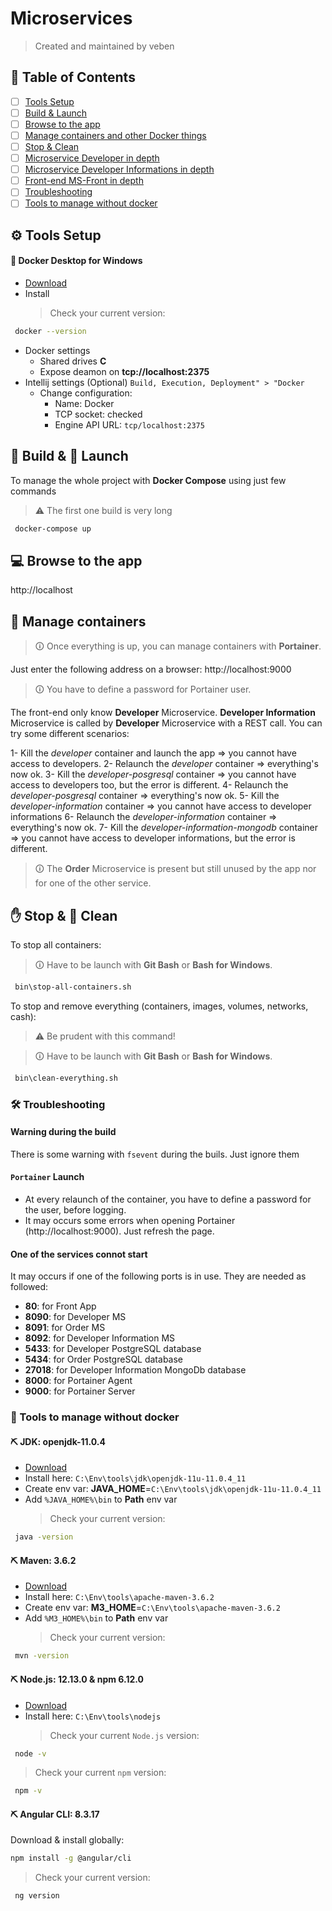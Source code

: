 # Microservices

> Created and maintained by veben

## 📜 Table of Contents

- [ ] [Tools Setup](#tools-setup)
- [ ] [Build & Launch](#build-launch)
- [ ] [Browse to the app](#browse-to-the-app)
- [ ] [Manage containers and other Docker things](#manage-containers-and-other-docker-things)
- [ ] [Stop & Clean](#stop-clean)
- [ ] [Microservice Developer in depth](developer/README.md)
- [ ] [Microservice Developer Informations in depth](developer-information/README.md)
- [ ] [Front-end MS-Front in depth](ms-front/README.md)
- [ ] [Troubleshooting](#troubleshooting)
- [ ] [Tools to manage without docker](#tools-to-manage-without-docker)

## ⚙ Tools Setup

#### 🐳 Docker Desktop for Windows

- [Download](https://download.docker.com/win/stable/Docker%20Desktop%20Installer.exe)
- Install
  > Check your current version:

```sh
 docker --version
```

- Docker settings
  - Shared drives **C**
  - Expose deamon on **tcp://localhost:2375**
- Intellij settings (Optional)
  `Build, Execution, Deployment" > "Docker`
  - Change configuration:
    - Name: Docker
    - TCP socket: checked
    - Engine API URL: `tcp/localhost:2375`

## 🔧 Build & 🚀 Launch

To manage the whole project with **Docker Compose** using just few commands

> ⚠ The first one build is very long

```sh
 docker-compose up
```

## 💻 Browse to the app

http://localhost

## 🐳 Manage containers

> 🛈 Once everything is up, you can manage containers with **Portainer**.

Just enter the following address on a browser: http://localhost:9000

> 🛈 You have to define a password for Portainer user.

The front-end only know **Developer** Microservice.
**Developer Information** Microservice is called by **Developer** Microservice with a REST call.
You can try some different scenarios:

1- Kill the _developer_ container and launch the app => you cannot have access to developers.
2- Relaunch the _developer_ container => everything's now ok.
3- Kill the _developer-posgresql_ container => you cannot have access to developers too, but the error is different.
4- Relaunch the _developer-posgresql_ container => everything's now ok.
5- Kill the _developer-information_ container => you cannot have access to developer informations
6- Relaunch the _developer-information_ container => everything's now ok.
7- Kill the _developer-information-mongodb_ container => you cannot have access to developer informations, but the error is different.

> 🛈 The **Order** Microservice is present but still unused by the app nor for one of the other service.

## ✋ Stop & 🚿 Clean

To stop all containers:

> 🛈 Have to be launch with **Git Bash** or **Bash for Windows**.

```sh
 bin\stop-all-containers.sh
```

To stop and remove everything (containers, images, volumes, networks, cash):

> ⚠ Be prudent with this command!

> 🛈 Have to be launch with **Git Bash** or **Bash for Windows**.

```sh
 bin\clean-everything.sh
```

### 🛠 Troubleshooting

#### Warning during the build

There is some warning with `fsevent` during the buils. Just ignore them

#### `Portainer` Launch

- At every relaunch of the container, you have to define a password for the user, before logging.
- It may occurs some errors when opening Portainer (http://localhost:9000). Just refresh the page.

#### One of the services connot start

It may occurs if one of the following ports is in use.
They are needed as followed:

- **80**: for Front App
- **8090**: for Developer MS
- **8091**: for Order MS
- **8092**: for Developer Information MS
- **5433**: for Developer PostgreSQL database
- **5434**: for Order PostgreSQL database
- **27018**: for Developer Information MongoDb database
- **8000**: for Portainer Agent
- **9000**: for Portainer Server

### 💼 Tools to manage without docker

#### ⛏ JDK: openjdk-11.0.4

- [Download](https://github.com/AdoptOpenJDK/openjdk11-upstream-binaries/releases/download/jdk-11.0.4%2B11/OpenJDK11U-jdk_x64_windows_11.0.4_11.zip)
- Install here: `C:\Env\tools\jdk\openjdk-11u-11.0.4_11`
- Create env var: **JAVA_HOME**=‪`C:\Env\tools\jdk\openjdk-11u-11.0.4_11`
- Add `%JAVA_HOME%\bin` to **Path** env var
  > Check your current version:

```sh
 java -version
```

#### ⛏ Maven: 3.6.2

- [Download](http://apache.mirrors.benatherton.com/maven/maven-3/3.6.2/source/apache-maven-3.6.2-src.zip)
- Install here: `C:\Env\tools\apache-maven-3.6.2`
- Create env var: **M3_HOME**=`C:\Env\tools\apache-maven-3.6.2`
- Add `%M3_HOME%\bin` to **Path** env var
  > Check your current version:

```sh
 mvn -version
```

#### ⛏ Node.js: 12.13.0 & npm 6.12.0

- [Download](https://nodejs.org/en/download/)
- Install here: `C:\Env\tools\nodejs`
  > Check your current `Node.js` version:

```sh
 node -v
```

> Check your current `npm` version:

```sh
 npm -v
```

#### ⛏ Angular CLI: 8.3.17

Download & install globally:

```sh
npm install -g @angular/cli
```

> Check your current version:

```sh
 ng version
```
